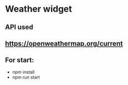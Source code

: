 # Weather widget
## API used
https://openweathermap.org/current
---------------------------------
## For start:
* npm install
* npm run start
